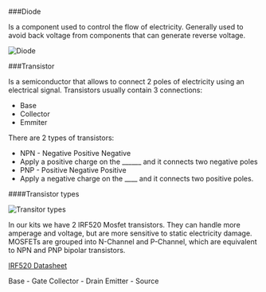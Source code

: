 ###Diode

Is a component used to control the flow of electricity. Generally used to avoid back voltage from components that can generate reverse voltage.

![Diode]()


###Transistor

Is a semiconductor that allows to connect 2 poles of electricity using an electrical signal. Transistors usually contain 3 connections: 

* Base
* Collector
* Emmiter

There are 2 types of transistors:

* NPN - Negative Positive Negative
 * Apply a positive charge on the ______ and it connects two negative poles
* PNP - Positive Negative Positive
 * Apply a negative charge on the ____ and it connects two positive poles. 


####Transistor types

![Transitor types](http://3.bp.blogspot.com/-O3T6bn5xZFM/T8d0R8qGjGI/AAAAAAAAB64/eruuB7JwCIA/s1600/transistors-package.png)

In our kits we have 2 IRF520 Mosfet transistors. They can handle more amperage and voltage, but are more sensitive to static electricity damage. MOSFETs are grouped into N-Channel and P-Channel, which are equivalent to NPN and PNP bipolar transistors. 

[IRF520 Datasheet](http://pdf.datasheetcatalog.com/datasheet/fairchild/IRF520.pdf)

Base - Gate
Collector - Drain
Emitter - Source



